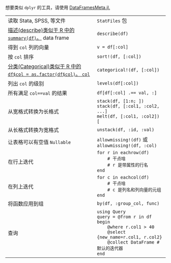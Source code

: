 想要类似 `dplyr` 的工具，请使用 [DataFramesMeta.jl.](https://github.com/JuliaStats/DataFramesMeta.jl)

|                            |                                                 |
| -------------------------- | ----------------------------------------------- |
| 读取 Stata, SPSS, 等文件    | `StatFiles` 包                                  |
| <a class="tooltip" href="#">描述(describe)<span>类似于 R 中的 `summary(df)`。</span></a> data frame | `describe(df)` |
| 得到 `col` 列的向量         | `v = df[:col]`                                  |
| 按 `col` 排序              | `sort!(df, [:col])`                              |
| <a class="tooltip" href="#">分类(Categorical)<span>类似于 R 中的 `df$col = as.factor(df$col)`。</span> `col` | `categorical!(df, [:col])` |
| 列出 `col` 的级别          | `levels(df[:col])`                               |
| 所有满足 `col==val` 的结果  | `df[df[:col] .== val, :]`                       |
| 从宽格式转换为长格式        | `stack(df, [1:n; ])`<br>`stack(df, [:col1, :col2, ...]`<br>`melt(df, [:col1, :col2]) [` |
| 从长格式转换为宽格式        | `unstack(df, :id, :val)`                         |
| 让表格可以有空值 `Nullable` | `allowmissing!(df)` 或 `allowmissing!(df, :col)` |
| 在行上迭代                 | `for r in eachrow(df)`<br>`    # 干点啥`<br>`    # r 是带属性的行名`<br>`end` |
| 在列上迭代                 | `for c in eachcol(df)`<br>`    # 干点啥`<br>`    # c 是列名和列向量的元组`<br>`end` |
| 将函数应用到组              | `by(df, :group_col, func)`                      |
| 查询                       | `using Query`<br>`query = @from r in df begin`<br>`    @where r.col1 > 40`<br>`    @select {new_name=r.col1, r.col2}`<br>`    @collect DataFrame # 默认的迭代器`<br>`end` |